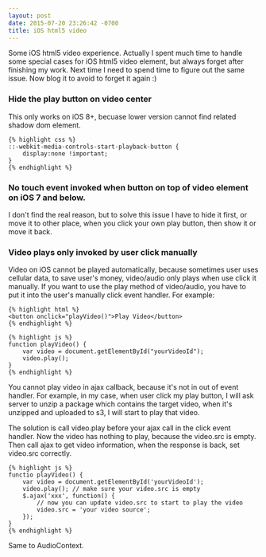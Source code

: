 ```yaml
---
layout: post
date: 2015-07-20 23:26:42 -0700
title: iOS html5 video
---
```


Some iOS html5 video experience. Actually I spent much time to handle some special cases for iOS html5 video element, but always forget after finishing my work. Next time I need to spend time to figure out the same issue. Now blog it to avoid to forget it again :)

###  Hide the play button on video center

This only works on iOS 8+, becuase lower version cannot find related shadow dom element.

    {% highlight css %}
    ::-webkit-media-controls-start-playback-button {
        display:none !important;
    }
    {% endhighlight %}

### No touch event invoked when button on top of video element on iOS 7 and below.

I don't find the real reason, but to solve this issue I have to hide it first, or move it to other place, when you click your own play button, then show it or move it back.

### Video plays only invoked by user click manually

Video on iOS cannot be played automatically, because sometimes user uses cellular data, to save user's money, video/audio only plays when use click it manually. If you want to use the play method of video/audio, you have to put it into the user's manually click event handler. For example:

    {% highlight html %}
    <button onclick="playVideo()">Play Video</button>
    {% endhighlight %}
    
    {% highlight js %}
    function playVideo() {
        var video = document.getElementById("yourVideoId");
        video.play();
    }
    {% endhighlight %}
    
You cannot play video in ajax callback, because it's not in out of event handler. For example, in my case, when user click my play button, I will ask server to unzip a package which contains the target video, when it's unzipped and uploaded to s3, I will start to play that video.

The solution is call video.play before your ajax call in the click event handler. Now the video has nothing to play, because the video.src is empty. Then call ajax to get video information, when the response is back, set video.src correctly.

    {% highlight js %}
    functio playVideo() {
        var video = document.getElementById('yourVideoId');
        video.play(); // make sure your video.src is empty
        $.ajax('xxx', function() {
            // now you can update video.src to start to play the video
            video.src = 'your video source';
        });
    }
    {% endhighlight %}


Same to AudioContext.







